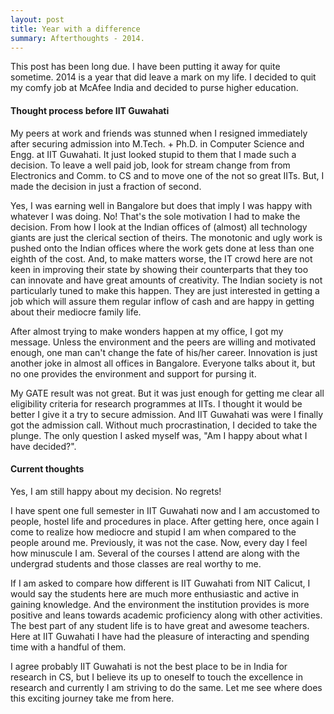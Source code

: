 ```yaml
---
layout: post
title: Year with a difference 
summary: Afterthoughts - 2014.
---
```


This post has been long due. I have been putting it away for quite sometime.
2014 is a year that did leave a mark on my life. I decided to quit my 
comfy job at McAfee India and decided to purse higher education. 

#### Thought process before IIT Guwahati

My peers at work and friends was stunned when I resigned immediately after securing
admission into M.Tech. + Ph.D. in Computer Science and Engg. at IIT Guwahati. It 
just looked stupid to them that I made such a decision. To leave a well paid job,
look for stream change from from Electronics and Comm. to CS and to move one of
the not so great IITs. But, I made the decision in just a fraction of second. 

Yes, I was earning well in Bangalore but does that imply I was happy with whatever
I was doing. No! That's the sole motivation I had to make the decision. From how 
I look at the Indian offices of (almost) all technology giants are just the 
clerical section of theirs. The monotonic and ugly work is pushed onto the Indian
offices where the work gets done at less than one eighth of the cost. And, to make
matters worse, the IT crowd here are not keen in improving their state by showing 
their counterparts that they too can innovate and have great amounts of creativity.
The Indian society is not particularly tuned to make this happen. They are just
interested in getting a job which will assure them regular inflow of cash and are 
happy in getting about their mediocre family life. 

After almost trying to make wonders happen at my office, I got my message. Unless
the environment and the peers are willing and motivated enough, one man can't change
the fate of his/her career. Innovation is just another joke in almost all 
offices in Bangalore. Everyone talks about it, but no one provides the environment 
and support for pursing it.

My GATE result was not great. But it was just enough for getting me clear all 
eligibility criteria for research programmes at IITs. I thought it would be better
I give it a try to secure admission. And IIT Guwahati was were I finally got the 
admission call. Without much procrastination, I decided to take the plunge. The 
only question I asked myself was, "Am I happy about what I have decided?". 

#### Current thoughts

Yes, I am still happy about my decision. No regrets! 

I have spent one full semester in IIT Guwahati now and I am accustomed to 
people, hostel life and procedures in place. After getting here, once again I 
come to realize how mediocre and stupid I am when compared to the people around me.
Previously, it was not the case. Now, every day I feel how minuscule I am. Several
of the courses I attend are along with the undergrad students and those classes 
are real worthy to me. 

If I am asked to compare how different is IIT Guwahati from NIT Calicut, I would say
the students here are much more enthusiastic and active in gaining knowledge. And
the environment the institution provides is more positive and leans towards 
academic proficiency along with other activities. The best part of any student life
is to have great and awesome teachers. Here at IIT Guwahati I have had the pleasure
of interacting and spending time with a handful of them.  

I agree probably IIT Guwahati is not the best place to be in India for research
in CS, but I believe its up to oneself to touch the excellence in research and
currently I am striving to do the same. Let me see where does this exciting journey
take me from here. 

